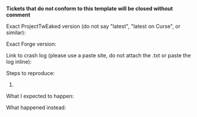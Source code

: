 **Tickets that do not conform to this template will be closed without comment**

Exact ProjectTwEaked version (do not say "latest", "latest on Curse", or similar): 

Exact Forge version:

Link to crash log (please use a paste site, do not attach the .txt or paste the log inline): 

Steps to reproduce:

1.

What I expected to happen:

What happened instead:
